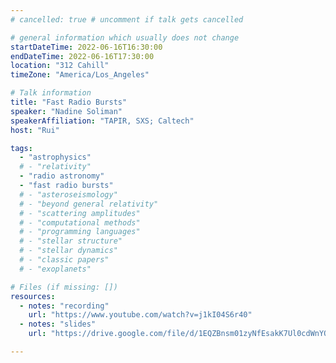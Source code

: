 ```yaml
---
# cancelled: true # uncomment if talk gets cancelled

# general information which usually does not change
startDateTime: 2022-06-16T16:30:00
endDateTime: 2022-06-16T17:30:00
location: "312 Cahill"
timeZone: "America/Los_Angeles"

# Talk information
title: "Fast Radio Bursts"
speaker: "Nadine Soliman"
speakerAffiliation: "TAPIR, SXS; Caltech"
host: "Rui"

tags:
  - "astrophysics"
  # - "relativity"
  - "radio astronomy"
  - "fast radio bursts"
  # - "asteroseismology"
  # - "beyond general relativity"
  # - "scattering amplitudes"
  # - "computational methods"
  # - "programming languages"
  # - "stellar structure"
  # - "stellar dynamics"
  # - "classic papers"
  # - "exoplanets"

# Files (if missing: [])
resources:
  - notes: "recording"
    url: "https://www.youtube.com/watch?v=j1kI04S6r40"
  - notes: "slides"
    url: "https://drive.google.com/file/d/1EQZBnsm01zyNfEsakK7Ul0cdWnYOOap_/view?usp=drive_link"

---
```



